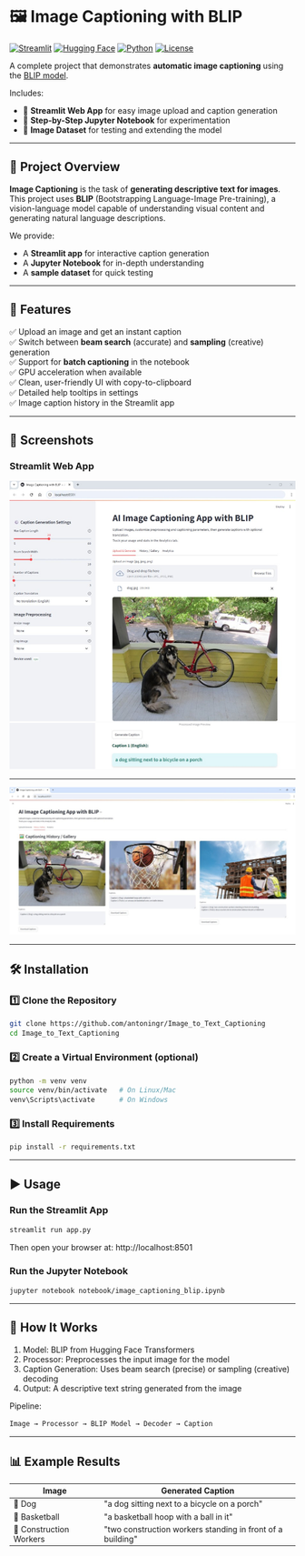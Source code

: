 # 🖼️ Image Captioning with BLIP

[![Streamlit](https://img.shields.io/badge/Made%20with-Streamlit-ff4b4b?logo=streamlit&logoColor=white)](https://streamlit.io/)
[![Hugging Face](https://img.shields.io/badge/Model-BLIP-blue?logo=huggingface&logoColor=white)](https://huggingface.co/Salesforce/blip-image-captioning-base)
[![Python](https://img.shields.io/badge/Python-3.9+-3776AB?logo=python&logoColor=white)](https://www.python.org/)
[![License](https://img.shields.io/badge/License-MIT-green)](LICENSE)

A complete project that demonstrates **automatic image captioning** using the [BLIP model](https://huggingface.co/Salesforce/blip-image-captioning-base).  

Includes:
- 📱 **Streamlit Web App** for easy image upload and caption generation
- 📓 **Step-by-Step Jupyter Notebook** for experimentation
- 📂 **Image Dataset** for testing and extending the model

---

## 📌 Project Overview

**Image Captioning** is the task of **generating descriptive text for images**.  
This project uses **BLIP** (Bootstrapping Language-Image Pre-training), a vision-language model capable of understanding visual content and generating natural language descriptions.

We provide:
- A **Streamlit app** for interactive caption generation
- A **Jupyter Notebook** for in-depth understanding
- A **sample dataset** for quick testing

---

## 🚀 Features

✅ Upload an image and get an instant caption  
✅ Switch between **beam search** (accurate) and **sampling** (creative) generation  
✅ Support for **batch captioning** in the notebook  
✅ GPU acceleration when available  
✅ Clean, user-friendly UI with copy-to-clipboard  
✅ Detailed help tooltips in settings  
✅ Image caption history in the Streamlit app

---

## 📸 Screenshots

### Streamlit Web App

![Streamlit App Screenshot](image/image_captioning_app_1.jpg)
![Streamlit App Screenshot](image/image_captioning_app_2.jpg)

---

![Streamlit App Screenshot](image/image_captioning_app_3.jpg)

---

## 🛠 Installation

### 1️⃣ Clone the Repository

```bash
git clone https://github.com/antoningr/Image_to_Text_Captioning
cd Image_to_Text_Captioning
```

### 2️⃣ Create a Virtual Environment (optional)

```bash
python -m venv venv
source venv/bin/activate   # On Linux/Mac
venv\Scripts\activate      # On Windows
```

### 3️⃣ Install Requirements

```bash
pip install -r requirements.txt
```

---

## ▶️ Usage

### Run the Streamlit App

```bash
streamlit run app.py
```

Then open your browser at: http://localhost:8501


### Run the Jupyter Notebook

```bash
jupyter notebook notebook/image_captioning_blip.ipynb
```

---

## 🧠 How It Works

1. Model: BLIP from Hugging Face Transformers
2. Processor: Preprocesses the input image for the model
3. Caption Generation: Uses beam search (precise) or sampling (creative) decoding
4. Output: A descriptive text string generated from the image

Pipeline:

```bash
Image → Processor → BLIP Model → Decoder → Caption
```

---

## 📊 Example Results

| Image                      | Generated Caption                                           |
| -------------------------- | ----------------------------------------------------------- |
| 🐶 Dog                     | "a dog sitting next to a bicycle on a porch"                |
| 🏀 Basketball              | "a basketball hoop with a ball in it"                       |
| 👷 Construction Workers    | "two construction workers standing in front of a building"  |
